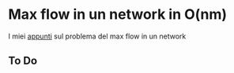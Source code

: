 # Max flow in un network in O(nm)
I miei [appunti](latex/appuntiTesi.pdf) sul problema del max flow in un network

## To Do

